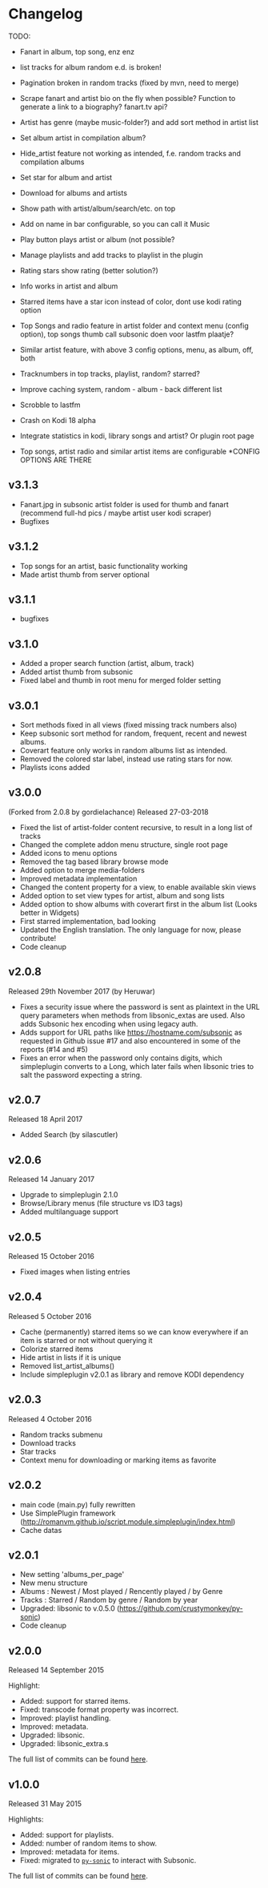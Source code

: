# Changelog

TODO:
* Fanart in album, top song, enz enz
* list tracks for album random e.d. is broken!
* Pagination broken in random tracks (fixed by mvn, need to merge)
* Scrape fanart and artist bio on the fly when possible? Function to generate a link to a biography? fanart.tv api?

* Artist has genre (maybe music-folder?) and add sort method in artist list
* Set album artist in compilation album?

* Hide_artist feature not working as intended, f.e. random tracks and compilation albums

* Set star for album and artist
* Download for albums and artists

* Show path with artist/album/search/etc. on top
* Add on name in bar configurable, so you can call it Music

* Play button plays artist or album (not possible? 
* Manage playlists and add tracks to playlist in the plugin
* Rating stars show rating (better solution?)
* Info works in artist and album
* Starred items have a star icon instead of color, dont use kodi rating option
* Top Songs and radio feature in artist folder and context menu (config option), top songs thumb call subsonic doen voor lastfm plaatje?
* Similar artist feature, with above 3 config options, menu, as album, off, both
* Tracknumbers in top tracks, playlist, random? starred?
* Improve caching system, random - album - back different list
* Scrobble to lastfm
* Crash on Kodi 18 alpha

* Integrate statistics in kodi, library songs and artist? Or plugin root page
* Top songs, artist radio and similar artist items are configurable *CONFIG OPTIONS ARE THERE

## v3.1.3
* Fanart.jpg in subsonic artist folder is used for thumb and fanart (recommend full-hd pics / maybe artist user kodi scraper)
* Bugfixes

## v3.1.2
* Top songs for an artist, basic functionality working
* Made artist thumb from server optional

## v3.1.1
* bugfixes

## v3.1.0
* Added a proper search function (artist, album, track)
* Added artist thumb from subsonic
* Fixed label and thumb in root menu for merged folder setting

## v3.0.1
* Sort methods fixed in all views (fixed missing track numbers also)
* Keep subsonic sort method for random, frequent, recent and newest albums.
* Coverart feature only works in random albums list as intended.
* Removed the colored star label, instead use rating stars for now.
* Playlists icons added

## v3.0.0
(Forked from 2.0.8 by gordielachance)
Released 27-03-2018
* Fixed the list of artist-folder content recursive, to result in a long list of tracks
* Changed the complete addon menu structure, single root page
* Added icons to menu options
* Removed the tag based library browse mode
* Added option to merge media-folders
* Improved metadata implementation
* Changed the content property for a view, to enable available skin views
* Added option to set view types for artist, album and song lists
* Added option to show albums with coverart first in the album list (Looks better in Widgets)
* First starred implementation, bad looking 
* Updated the English translation. The only language for now, please contribute!
* Code cleanup

## v2.0.8
Released 29th November 2017 (by Heruwar)
* Fixes a security issue where the password is sent as plaintext in the URL query parameters when methods from libsonic_extas are used. 
Also adds Subsonic hex encoding when using legacy auth.
* Adds support for URL paths like https://hostname.com/subsonic as requested in Github issue #17 and also encountered in some of the reports (#14 and #5)
* Fixes an error when the password only contains digits, which simpleplugin converts to a Long, which later fails when libsonic tries to salt the password expecting a string.

## v2.0.7
Released 18 April 2017
* Added Search (by silascutler)

## v2.0.6
Released 14 January 2017
* Upgrade to simpleplugin 2.1.0
* Browse/Library menus (file structure vs ID3 tags)
* Added multilanguage support

## v2.0.5
Released 15 October 2016
* Fixed images when listing entries

## v2.0.4
Released 5 October 2016
* Cache (permanently) starred items so we can know everywhere if an item is starred or not without querying it
* Colorize starred items
* Hide artist in lists if it is unique
* Removed list_artist_albums()
* Include simpleplugin v2.0.1 as library and remove KODI dependency

## v2.0.3
Released 4 October 2016
* Random tracks submenu
* Download tracks
* Star tracks
* Context menu for downloading or marking items as favorite

## v2.0.2
* main code (main.py) fully rewritten
* Use SimplePlugin framework (http://romanvm.github.io/script.module.simpleplugin/index.html)
* Cache datas

## v2.0.1
* New setting 'albums_per_page'
* New menu structure
* Albums : Newest / Most played / Rencently played / by Genre
* Tracks : Starred / Random by genre / Random by year
* Upgraded: libsonic to v.0.5.0 (https://github.com/crustymonkey/py-sonic)
* Code cleanup

## v2.0.0
Released 14 September 2015

Highlight:
* Added: support for starred items.
* Fixed: transcode format property was incorrect.
* Improved: playlist handling.
* Improved: metadata.
* Upgraded: libsonic.
* Upgraded: libsonic_extra.s

The full list of commits can be found [here](https://github.com/rembo10/headphones/compare/v1.0.0...v2.0.0).

## v1.0.0
Released 31 May 2015

Highlights:
* Added: support for playlists.
* Added: number of random items to show.
* Improved: metadata for items.
* Fixed: migrated to [`py-sonic`](https://github.com/crustymonkey/py-sonic) to interact with Subsonic.

The full list of commits can be found [here](https://github.com/rembo10/headphones/compare/ff86dfa49f914a18233dee295df74b73a70200e8...v1.0.0).
